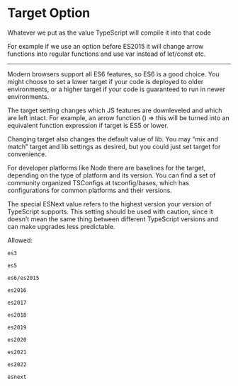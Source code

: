 # Target Option

Whatever we put as the value
TypeScript will compile it into that code

For example if we use an option before ES2015 it will change arrow functions into regular functions and use var instead of let/const etc.

---

Modern browsers support all ES6 features, so ES6 is a good choice. You might choose to set a lower target if your code is deployed to older environments, or a higher target if your code is guaranteed to run in newer environments.

The target setting changes which JS features are downleveled and which are left intact. For example, an arrow function () => this will be turned into an equivalent function expression if target is ES5 or lower.

Changing target also changes the default value of lib. You may “mix and match” target and lib settings as desired, but you could just set target for convenience.

For developer platforms like Node there are baselines for the target, depending on the type of platform and its version. You can find a set of community organized TSConfigs at tsconfig/bases, which has configurations for common platforms and their versions.

The special ESNext value refers to the highest version your version of TypeScript supports. This setting should be used with caution, since it doesn’t mean the same thing between different TypeScript versions and can make upgrades less predictable.

Allowed:

    es3

    es5

    es6/es2015

    es2016

    es2017

    es2018

    es2019

    es2020

    es2021

    es2022

    esnext
